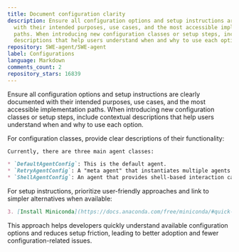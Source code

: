 ```yaml
---
title: Document configuration clarity
description: Ensure all configuration options and setup instructions are clearly documented
  with their intended purposes, use cases, and the most accessible implementation
  paths. When introducing new configuration classes or setup steps, include contextual
  descriptions that help users understand when and why to use each option.
repository: SWE-agent/SWE-agent
label: Configurations
language: Markdown
comments_count: 2
repository_stars: 16839
---
```


Ensure all configuration options and setup instructions are clearly documented with their intended purposes, use cases, and the most accessible implementation paths. When introducing new configuration classes or setup steps, include contextual descriptions that help users understand when and why to use each option.

For configuration classes, provide clear descriptions of their functionality:
```markdown
Currently, there are three main agent classes:

* `DefaultAgentConfig`: This is the default agent.
* `RetryAgentConfig`: A "meta agent" that instantiates multiple agents for multiple attempts and then picks the best solution.
* `ShellAgentConfig`: An agent that provides shell-based interaction capabilities for experimental mode and quick interactive workflows.
```

For setup instructions, prioritize user-friendly approaches and link to simpler alternatives when available:
```markdown
3. [Install Miniconda](https://docs.anaconda.com/free/miniconda/#quick-command-line-install), then create the `swe-agent` environment with `conda env create -f environment.yml`
```

This approach helps developers quickly understand available configuration options and reduces setup friction, leading to better adoption and fewer configuration-related issues.